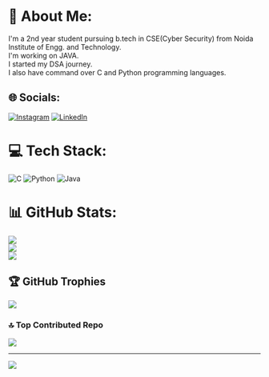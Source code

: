 # 💫 About Me:
I'm a 2nd year student pursuing b.tech in CSE(Cyber Security) from Noida Institute of Engg. and Technology.<br>I'm working on JAVA.<br>I started my DSA journey.<br>I also have command over C and Python programming languages.  


## 🌐 Socials:
[![Instagram](https://img.shields.io/badge/Instagram-%23E4405F.svg?logo=Instagram&logoColor=white)](https://instagram.com/__lavesh_gaur__) [![LinkedIn](https://img.shields.io/badge/LinkedIn-%230077B5.svg?logo=linkedin&logoColor=white)](https://linkedin.com/in/laveshgaur) 

# 💻 Tech Stack:
![C](https://img.shields.io/badge/c-%2300599C.svg?style=for-the-badge&logo=c&logoColor=white) ![Python](https://img.shields.io/badge/python-3670A0?style=for-the-badge&logo=python&logoColor=ffdd54) ![Java](https://img.shields.io/badge/java-%23ED8B00.svg?style=for-the-badge&logo=openjdk&logoColor=white)
# 📊 GitHub Stats:
![](https://github-readme-stats.vercel.app/api?username=laveshgaur&theme=dark&hide_border=false&include_all_commits=true&count_private=false)<br/>
![](https://github-readme-streak-stats.herokuapp.com/?user=laveshgaur&theme=dark&hide_border=false)<br/>
![](https://github-readme-stats.vercel.app/api/top-langs/?username=laveshgaur&theme=dark&hide_border=false&include_all_commits=true&count_private=false&layout=compact)

## 🏆 GitHub Trophies
![](https://github-profile-trophy.vercel.app/?username=laveshgaur&theme=radical&no-frame=false&no-bg=false&margin-w=4)

### 🔝 Top Contributed Repo
![](https://github-contributor-stats.vercel.app/api?username=laveshgaur&limit=5&theme=dark&combine_all_yearly_contributions=true)

--- 
[![](https://visitcount.itsvg.in/api?id=laveshgaur&icon=0&color=0)](https://visitcount.itsvg.in)

<!-- Proudly created with GPRM ( https://gprm.itsvg.in ) -->
